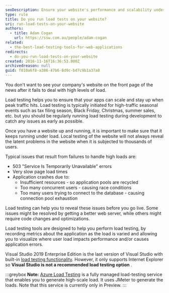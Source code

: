 ```yaml
---
seoDescription: Ensure your website's performance and scalability under high loads with load testing, avoiding errors and downtime.
type: rule
title: Do you run load tests on your website?
uri: run-load-tests-on-your-website
authors:
  - title: Adam Cogan
    url: https://ssw.com.au/people/adam-cogan
related:
  - the-best-load-testing-tools-for-web-applications
redirects:
  - do-you-run-load-tests-on-your-website
created: 2016-11-16T16:36:53.000Z
archivedreason: null
guid: f010a6f8-a386-47b6-8d9c-bd7c9b1a37a8
---
```


You don't want to see your company's website on the front page of the news after it fails to deal with high levels of load.

Load testing helps you to ensure that your apps can scale and stay up when peak traffic hits. Load testing is typically initiated for high-traffic seasonal events such as tax filing season, Black Friday, Christmas, summer sales, etc. but you should be regularly running load testing during development to catch any issues as early as possible.

<!--endintro-->

Once you have a website up and running, it is important to make sure that it keeps running under load. Local testing of the website will not always reveal the latent problems in the website when it is subjected to thousands of users.

Typical issues that result from failures to handle high loads are:

* 503 "Service Is Temporarily Unavailable" errors
* Very slow page load times
* Application crashes due to:
  * Insufficient resources - so application pools are recycled
  * Too many concurrent users - causing race conditions
  * Too many users trying to connect to the database - causing connection pool exhaustion

Load testing can help you to reveal these issues before you go live. Some issues might be resolved by getting a better web server, while others might require code changes and optimizations.

Load testing tools are designed to help you perform load testing, by recording metrics about the application as the load is varied and allowing you to visualize where user load impacts performance and/or causes application errors.

Visual Studio 2019 Enterprise Edition is the last version of Visual Studio with built-in [load testing functionality](https://docs.microsoft.com/en-us/visualstudio/test/walkthrough-create-and-run-a-load-test?view=vs-2022&WT.mc_id=DT-MVP-33518). However, it only supports Internet Explorer so **Visual Studio is not a recommended load testing option** .

:::greybox
**Note:** [Azure Load Testing](https://docs.microsoft.com/en-us/azure/load-testing/overview-what-is-azure-load-testing?WT.mc_id=AZ-MVP-33518) is a fully managed load-testing service that enables you to generate high-scale load. It uses JMeter to generate the loads. Note that this service is currently only in Preview.
:::
